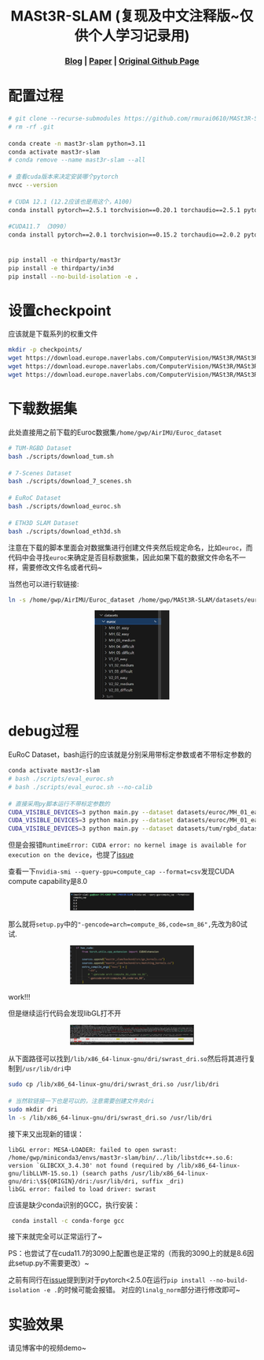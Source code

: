 [comment]: <> (# MASt3R-SLAM)

<h1 align="center"> MASt3R-SLAM (复现及中文注释版~仅供个人学习记录用)
</h1>

[comment]: <> ( <h2 align="center">PAPER</h2>)
  <h3 align="center">
  <a href="https://kwanwaipang.github.io/MASt3R-SLAM/" target="_blank">Blog</a> 
  | <a href="https://arxiv.org/pdf/2412.12392" target="_blank">Paper</a>
  | <a href="https://github.com/rmurai0610/MASt3R-SLAM" target="_blank">Original Github Page</a>
  </h3>
  <div align="center"></div>

# 配置过程

```bash
# git clone --recurse-submodules https://github.com/rmurai0610/MASt3R-SLAM.git
# rm -rf .git

conda create -n mast3r-slam python=3.11
conda activate mast3r-slam
# conda remove --name mast3r-slam --all

# 查看cuda版本来决定安装哪个pytorch
nvcc --version

# CUDA 12.1 (12.2应该也是用这个，A100)
conda install pytorch==2.5.1 torchvision==0.20.1 torchaudio==2.5.1 pytorch-cuda=12.1 -c pytorch -c nvidia

#CUDA11.7 （3090）
conda install pytorch==2.0.1 torchvision==0.15.2 torchaudio==2.0.2 pytorch-cuda=11.7 -c pytorch -c nvidia


pip install -e thirdparty/mast3r
pip install -e thirdparty/in3d
pip install --no-build-isolation -e .

```

# 设置checkpoint
应该就是下载系列的权重文件
```bash
mkdir -p checkpoints/
wget https://download.europe.naverlabs.com/ComputerVision/MASt3R/MASt3R_ViTLarge_BaseDecoder_512_catmlpdpt_metric.pth -P checkpoints/
wget https://download.europe.naverlabs.com/ComputerVision/MASt3R/MASt3R_ViTLarge_BaseDecoder_512_catmlpdpt_metric_retrieval_trainingfree.pth -P checkpoints/
wget https://download.europe.naverlabs.com/ComputerVision/MASt3R/MASt3R_ViTLarge_BaseDecoder_512_catmlpdpt_metric_retrieval_codebook.pkl -P checkpoints/
```

# 下载数据集
此处直接用之前下载的Euroc数据集`/home/gwp/AirIMU/Euroc_dataset`

```bash
# TUM-RGBD Dataset
bash ./scripts/download_tum.sh

# 7-Scenes Dataset
bash ./scripts/download_7_scenes.sh

# EuRoC Dataset
bash ./scripts/download_euroc.sh

# ETH3D SLAM Dataset
bash ./scripts/download_eth3d.sh
```

注意在下载的脚本里面会对数据集进行创建文件夹然后规定命名，比如`euroc`，而代码中会寻找`euroc`来确定是否目标数据集，因此如果下载的数据文件命名不一样，需要修改文件名或者代码~

当然也可以进行软链接:

```bash
ln -s /home/gwp/AirIMU/Euroc_dataset /home/gwp/MASt3R-SLAM/datasets/euroc
```

<div align="center">
  <img src="./media/微信截图_20250226172338.png" width="30%" />
<figcaption>  
</figcaption>
</div>

# debug过程
EuRoC Dataset，bash运行的应该就是分别采用带标定参数或者不带标定参数的

```bash
conda activate mast3r-slam
# bash ./scripts/eval_euroc.sh 
# bash ./scripts/eval_euroc.sh --no-calib

# 直接采用py脚本运行不带标定参数的
CUDA_VISIBLE_DEVICES=3 python main.py --dataset datasets/euroc/MH_01_easy/ --no-viz --config config/eval_no_calib.yaml
CUDA_VISIBLE_DEVICES=3 python main.py --dataset datasets/euroc/MH_01_easy/ --config config/eval_no_calib.yaml
CUDA_VISIBLE_DEVICES=3 python main.py --dataset datasets/tum/rgbd_dataset_freiburg1_room/ --config config/calib.yaml
```

但是会报错`RuntimeError: CUDA error: no kernel image is available for execution on the device`，也提了[issue](https://github.com/rmurai0610/MASt3R-SLAM/issues/12)

查看一下`nvidia-smi --query-gpu=compute_cap --format=csv`发现CUDA compute capability是8.0

<div align="center">
  <img src="./media/微信截图_20250226194554.png" width="50%" />
<figcaption>  
</figcaption>
</div>

那么就将`setup.py`中的`"-gencode=arch=compute_86,code=sm_86",`先改为80试试.

<div align="center">
  <img src="./media/微信截图_20250226201144.png" width="50%" />
<figcaption>  
</figcaption>
</div>

work!!!

但是继续运行代码会发现libGL打不开

<div align="center">
  <img src="./media/微信截图_20250226200040.png" width="50%" />
<figcaption>  
</figcaption>
</div>

从下面路径可以找到`/lib/x86_64-linux-gnu/dri/swrast_dri.so`然后将其进行复制到`/usr/lib/dri`中
```bash
sudo cp /lib/x86_64-linux-gnu/dri/swrast_dri.so /usr/lib/dri

# 当然软链接一下也是可以的，注意需要创建文件夹dri
sudo mkdir dri
ln -s /lib/x86_64-linux-gnu/dri/swrast_dri.so /usr/lib/dri
```

接下来又出现新的错误：

~~~
libGL error: MESA-LOADER: failed to open swrast: /home/gwp/miniconda3/envs/mast3r-slam/bin/../lib/libstdc++.so.6: version `GLIBCXX_3.4.30' not found (required by /lib/x86_64-linux-gnu/libLLVM-15.so.1) (search paths /usr/lib/x86_64-linux-gnu/dri:\$${ORIGIN}/dri:/usr/lib/dri, suffix _dri)
libGL error: failed to load driver: swrast
~~~

应该是缺少conda识别的GCC，执行安装：

```bash
 conda install -c conda-forge gcc
```
接下来就完全可以正常运行了~


PS：也尝试了在cuda11.7的3090上配置也是正常的（而我的3090上的就是8.6因此setup.py不需要更改）~

之前有同行在[issue](https://github.com/rmurai0610/MASt3R-SLAM/issues/9)提到到对于pytorch<2.5.0在运行`pip install --no-build-isolation -e .`的时候可能会报错。
对应的`linalg_norm`部分进行修改即可~


# 实验效果
请见博客中的视频demo~
